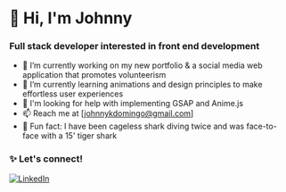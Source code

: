 # 👋 Hi, I'm Johnny

### Full stack developer interested in front end development

- 🔭 I’m currently working on my new portfolio & a social media web application that promotes volunteerism
- 🌱 I’m currently learning animations and design principles to make effortless user experiences
- 🤯 I'm looking for help with implementing GSAP and Anime.js
- 📫 Reach me at [johnnykdomingo@gmail.com]
- 🤙 Fun fact: I have been cageless shark diving twice and was face-to-face with a 15' tiger shark 

### ✨ Let's connect! 
<a href="https://www.linkedin.com/in/johnnydomingo/">
<img alt="LinkedIn" href="https://www.linkedin.com/in/johnnydomingo/" src="https://img.shields.io/badge/linkedin/johnnydomingo-%230077B5.svg?style=for-the-badge&logo=linkedin&logoColor=white"/>
</a>

